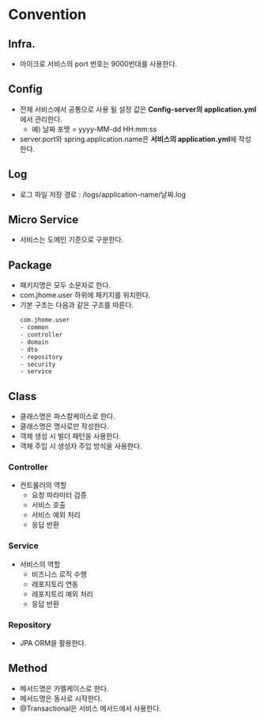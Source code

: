 # Convention

## Infra.
- 마이크로 서비스의 port 번호는 9000번대를 사용한다.

## Config
- 전체 서비스에서 공통으로 사용 될 설정 값은 **Config-server의 application.yml**에서 관리한다.
    - 예) 날짜 포맷 = yyyy-MM-dd HH:mm:ss
- server.port와 spring.application.name은 **서비스의 application.yml**에 작성한다.

## Log
- 로그 파일 저장 경로 : /logs/application-name/날짜.log

## Micro Service
- 서비스는 도메인 기준으로 구분한다.

## Package
- 패키지명은 모두 소문자로 한다.
- com.jhome.user 하위에 패키지를 위치한다.
- 기본 구조는 다음과 같은 구조를 따른다.
    ```bash
    com.jhome.user
    - common
    - controller
    - domain
    - dto
    - repository
    - security
    - service
    ```

## Class
- 클래스명은 파스칼케이스로 한다.
- 클래스명은 명사로만 작성한다.
- 객체 생성 시 빌더 패턴을 사용한다.
- 객체 주입 시 생성자 주입 방식을 사용한다.

### Controller
- 컨트롤러의 역할
    - 요청 파라미터 검증
    - 서비스 호출
    - 서비스 예외 처리
    - 응답 반환

### Service
- 서비스의 역할
    - 비즈니스 로직 수행
    - 레포지토리 연동
    - 레포지토리 예외 처리
    - 응답 반환

### Repository
- JPA ORM을 활용한다.

## Method
- 메서드명은 카멜케이스로 한다.
- 메서드명은 동사로 시작한다.
- @Transactional은 서비스 메서드에서 사용한다.
